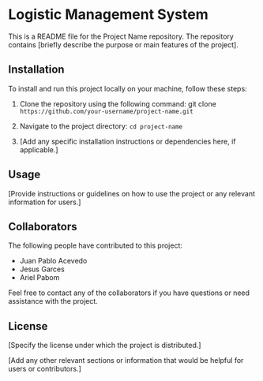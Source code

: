 # Logistic Management System

This is a README file for the Project Name repository. The repository contains [briefly describe the purpose or main features of the project].

## Installation

To install and run this project locally on your machine, follow these steps:

1. Clone the repository using the following command: git clone ``https://github.com/your-username/project-name.git``
2. Navigate to the project directory: ``cd project-name``

3. [Add any specific installation instructions or dependencies here, if applicable.]

## Usage

[Provide instructions or guidelines on how to use the project or any relevant information for users.]

## Collaborators

The following people have contributed to this project:

- Juan Pablo Acevedo
- Jesus Garces
- Ariel Pabom

Feel free to contact any of the collaborators if you have questions or need assistance with the project.

## License

[Specify the license under which the project is distributed.]

[Add any other relevant sections or information that would be helpful for users or contributors.]







